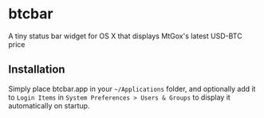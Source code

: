 btcbar
======

A tiny status bar widget for OS X that displays MtGox's latest USD-BTC price

## Installation

Simply place btcbar.app in your `~/Applications` folder, and optionally add it to `Login Items` in `System Preferences > Users & Groups` to display it automatically on startup.
